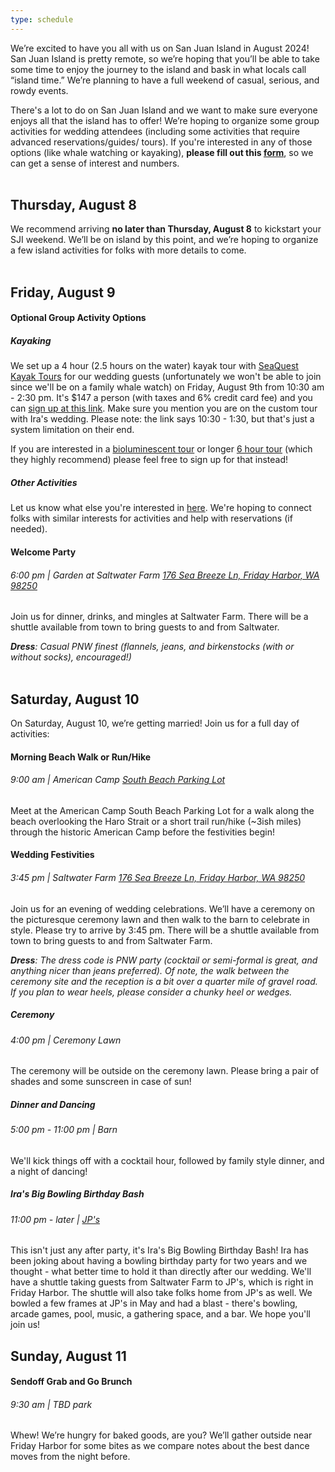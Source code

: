 ```yaml
---
type: schedule
---
```

We’re excited to have you all with us on San Juan Island in August 2024! San Juan Island is pretty remote, so we’re hoping that you’ll be able to take some time to enjoy the journey to the island and bask in what locals call “island time.” We’re planning to have a full weekend of casual, serious, and rowdy events. 

There's a lot to do on San Juan Island and we want to make sure everyone enjoys all that the island has to offer! We’re hoping to organize some group activities for wedding attendees (including some activities that require advanced reservations/guides/ tours). If you're interested in any of those options (like whale watching or kayaking), **please fill out this [form](https://docs.google.com/forms/d/e/1FAIpQLSeunoBDLhP2mxeV1VxvEr4KCjSYWpOzsJ_99im0C-GEZOb9FA/viewform)**, so we can get a sense of interest and numbers.
<br>
<br>

## Thursday, August 8
We recommend arriving **no later than Thursday, August 8** to kickstart your SJI weekend. We’ll be on island by this point, and we’re hoping to organize a few island activities for folks with more details to come. 
<br>
<br>

## Friday, August 9
#### Optional Group Activity Options
##### Kayaking
We set up a 4 hour (2.5 hours on the water) kayak tour with [SeaQuest Kayak Tours](https://sea-quest-kayak.com/) for our wedding guests (unfortunately we won't be able to join since we'll be on a family whale watch) on Friday, August 9th from 10:30 am - 2:30 pm. It's $147 a person (with taxes and 6% credit card fee) and you can [sign up at this link](https://fareharbor.com/embeds/book/sea-quest-kayak/items/409408/availability/1486395850/book/?full-items=yes). Make sure you mention you are on the custom tour with Ira's wedding. Please note: the link says 10:30 - 1:30, but that's just a system limitation on their end.

If you are interested in a [bioluminescent tour](https://sea-quest-kayak.com/kayaking-san-juan-islands/bioluminescence-kayak-tours/) or longer [6 hour tour](https://sea-quest-kayak.com/kayaking-san-juan-islands/1-day-san-juan-kayaking-trips/) (which they highly recommend) please feel free to sign up for that instead! 

##### Other Activities
Let us know what else you're interested in [here](https://forms.gle/zTke6H5Ygok3wktx9). We're hoping to connect folks with similar interests for activities and help with reservations (if needed). 

#### Welcome Party 
###### 6:00 pm | Garden at Saltwater Farm [176 Sea Breeze Ln, Friday Harbor, WA 98250](https://maps.app.goo.gl/XAzVEw44sGqpBMk1A)
 
Join us for dinner, drinks, and mingles at Saltwater Farm. There will be a shuttle available from town to bring guests to and from Saltwater. 

***Dress**: Casual PNW finest (flannels, jeans, and birkenstocks (with or without socks), encouraged!)*
<br>
<br>

## Saturday, August 10
On Saturday, August 10, we’re getting married! Join us for a full day of activities:

#### Morning Beach Walk or Run/Hike
###### 9:00 am | American Camp [South Beach Parking Lot](https://maps.app.goo.gl/SYcSDYoLq9v2fFeX6)
 
Meet at the American Camp South Beach Parking Lot for a walk along the beach overlooking the Haro Strait or a short trail run/hike (~3ish miles) through the historic American Camp before the festivities begin!

#### Wedding Festivities
###### 3:45 pm | Saltwater Farm [176 Sea Breeze Ln, Friday Harbor, WA 98250](https://maps.app.goo.gl/XAzVEw44sGqpBMk1A) 

Join us for an evening of wedding celebrations. We’ll have a ceremony on the picturesque ceremony lawn and then walk to the barn to celebrate in style. Please try to arrive by 3:45 pm. There will be a shuttle available from town to bring guests to and from Saltwater Farm.

***Dress**: The dress code is PNW party (cocktail or semi-formal is great, and anything nicer than jeans preferred). Of note, the walk between the ceremony site and the reception is a bit over a quarter mile of gravel road. If you plan to wear heels, please consider a chunky heel or wedges.*

##### Ceremony
###### 4:00 pm | Ceremony Lawn
 
The ceremony will be outside on the ceremony lawn. Please bring a pair of shades and some sunscreen in case of sun!

##### Dinner and Dancing
######  5:00 pm - 11:00 pm | Barn
We'll kick things off with a cocktail hour, followed by family style dinner, and a night of dancing!

##### Ira's Big Bowling Birthday Bash
######  11:00 pm - later | [JP's](https://www.jpsrestaurantbar.com/)
This isn't just any after party, it's Ira's Big Bowling Birthday Bash! Ira has been joking about having a bowling birthday party for two years and we thought - what better time to hold it than directly after our wedding. We'll have a shuttle taking guests from Saltwater Farm to JP's, which is right in Friday Harbor. The shuttle will also take folks home from JP's as well. We bowled a few frames at JP's in May and had a blast - there's bowling, arcade games, pool, music, a gathering space, and a bar. We hope you'll join us!
 


## Sunday, August 11
#### Sendoff Grab and Go Brunch
######  9:30 am | TBD park

Whew! We’re hungry for baked goods, are you? We’ll gather outside near Friday Harbor for some bites as we compare notes about the best dance moves from the night before. 